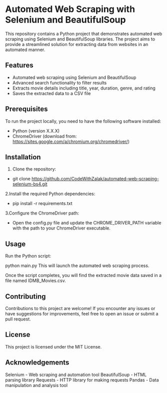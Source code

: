 # Automated Web Scraping with Selenium and BeautifulSoup

This repository contains a Python project that demonstrates automated web scraping using Selenium and BeautifulSoup libraries. The project aims to provide a streamlined solution for extracting data from websites in an automated manner.

## Features

- Automated web scraping using Selenium and BeautifulSoup
- Advanced search functionality to filter results
- Extracts movie details including title, year, duration, genre, and rating
- Saves the extracted data to a CSV file

## Prerequisites

To run the project locally, you need to have the following software installed:

- Python (version X.X.X)
- ChromeDriver (download from: https://sites.google.com/a/chromium.org/chromedriver/)

## Installation

1. Clone the repository:

- git clone https://github.com/CodeWithZalak/automated-web-scraping-selenium-bs4.git

2.Install the required Python dependencies:

 - pip install -r requirements.txt
  
3.Configure the ChromeDriver path:

 - Open the config.py file and update the CHROME_DRIVER_PATH variable with the path to your ChromeDriver executable.

## Usage
Run the Python script:

python main.py
This will launch the automated web scraping process.

Once the script completes, you will find the extracted movie data saved in a file named IDMB_Movies.csv.

## Contributing
Contributions to this project are welcome! If you encounter any issues or have suggestions for improvements, feel free to open an issue or submit a pull request.

## License
This project is licensed under the MIT License.

## Acknowledgements
Selenium - Web scraping and automation tool
BeautifulSoup - HTML parsing library
Requests - HTTP library for making requests
Pandas - Data manipulation and analysis tool
